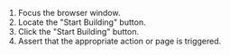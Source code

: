 1. Focus the browser window.
2. Locate the "Start Building" button.
3. Click the "Start Building" button.
4. Assert that the appropriate action or page is triggered.